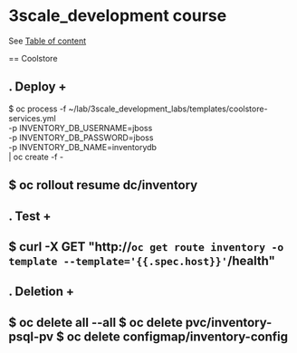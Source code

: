 # 3scale_development course

See [Table of content](toc.adoc)


== Coolstore

. Deploy
+
-----
$ oc process -f ~/lab/3scale_development_labs/templates/coolstore-services.yml \
  -p INVENTORY_DB_USERNAME=jboss \
  -p INVENTORY_DB_PASSWORD=jboss \
  -p INVENTORY_DB_NAME=inventorydb \
  | oc create -f -

$ oc rollout resume dc/inventory
-----

. Test
+
-----
$ curl  -X GET "http://`oc get route inventory -o template --template='{{.spec.host}}'`/health"
-----

. Deletion
+
-----
$ oc delete all --all
$ oc delete pvc/inventory-psql-pv
$ oc delete configmap/inventory-config
-----




